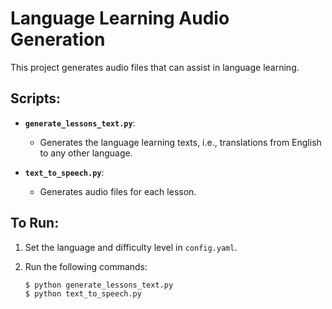 # Language Learning Audio Generation

This project generates audio files that can assist in language learning.

## Scripts:

- **`generate_lessons_text.py`**: 
  - Generates the language learning texts, i.e., translations from English to any other language.

- **`text_to_speech.py`**: 
  - Generates audio files for each lesson.

## To Run:

1. Set the language and difficulty level in `config.yaml`.
2. Run the following commands:

    ```bash
    $ python generate_lessons_text.py
    $ python text_to_speech.py
    ```



<!-- Here is a sample lesson:
<audio controls>
  <source src="data/German/beginner/Lesson 2: Introducing Oneself and Others.mp3" type="audio/mpeg">
  Your browser does not support the audio element.
</audio> -->
